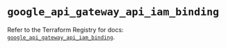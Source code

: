 # `google_api_gateway_api_iam_binding`

Refer to the Terraform Registry for docs: [`google_api_gateway_api_iam_binding`](https://registry.terraform.io/providers/hashicorp/google-beta/6.41.0/docs/resources/google_api_gateway_api_iam_binding).
